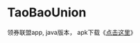 # TaoBaoUnion
领券联盟app,
java版本，
apk下载《[点击这里](https://github.com/20201061175/TaoBaoUnion/blob/master/app/release/%E9%A2%86%E5%88%B8%E8%81%94%E7%9B%9F%E5%AE%89%E8%A3%85%E5%8C%85.apk)》

